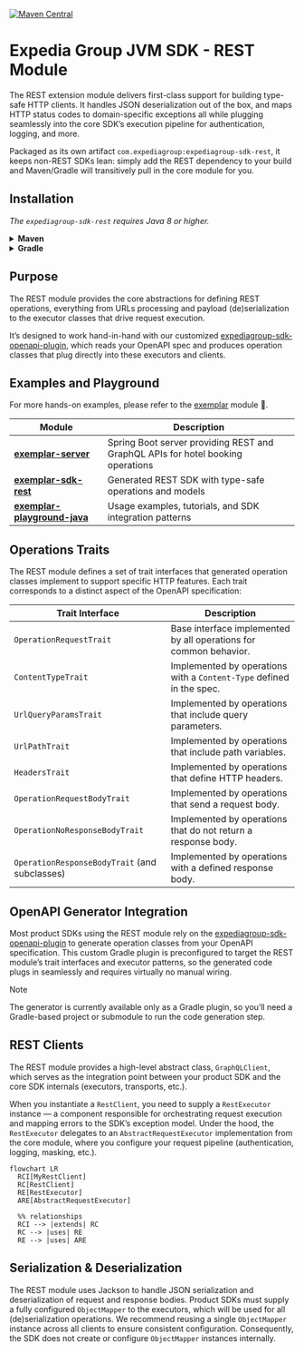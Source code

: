 [![Maven Central](https://img.shields.io/maven-central/v/com.expediagroup/expediagroup-sdk-rest.svg)](https://search.maven.org/artifact/com.expediagroup/expediagroup-sdk-rest)

# Expedia Group JVM SDK - REST Module
The REST extension module delivers first-class support for building type-safe HTTP clients. It handles JSON deserialization out of the box, and maps HTTP status codes to domain-specific exceptions all while plugging seamlessly into the core SDK’s execution pipeline for authentication, logging, and more.

Packaged as its own artifact `com.expediagroup:expediagroup-sdk-rest`, it keeps non-REST SDKs lean: simply add the REST dependency to your build and Maven/Gradle will transitively pull in the core module for you.

## Installation
_The `expediagroup-sdk-rest` requires Java 8 or higher._

<details>
  <summary><strong>Maven</strong></summary>

  Add the `expediagroup-sdk-rest` as a dependency in your `pom.xml`:

  ```xml
  <dependency>
    <groupId>com.expediagroup</groupId>
    <artifactId>expediagroup-sdk-rest</artifactId>
    <version>{latest-version}</version>
  </dependency>
  ```
</details>


<details>
  <summary><strong>Gradle</strong></summary>

  Add the `expediagroup-sdk-rest` as a dependency in your `build.gradle`:

  ```gradle
  implementation 'com.expediagroup:expediagroup-sdk-rest:{latest-version}'
  ```
</details>

## Purpose
The REST module provides the core abstractions for defining REST operations, everything from URLs processing and payload (de)serialization to the executor classes that drive request execution. 

It’s designed to work hand-in-hand with our customized [expediagroup-sdk-openapi-plugin](https://github.com/ExpediaGroup/expediagroup-java-sdk/tree/main/expediagroup-sdk-openapi-plugin), which reads your OpenAPI spec and produces operation classes that plug directly into these executors and clients.

## Examples and Playground
For more hands-on examples, please refer to the [exemplar](../exemplar) module 🚀.

| Module                                                     | Description                                                                     |
|------------------------------------------------------------|---------------------------------------------------------------------------------|
| **[exemplar-server](./exemplar-server)**                   | Spring Boot server providing REST and GraphQL APIs for hotel booking operations |
| **[exemplar-sdk-rest](./exemplar-sdk-rest)**               | Generated REST SDK with type-safe operations and models                         |
| **[exemplar-playground-java](./exemplar-playground-java)** | Usage examples, tutorials, and SDK integration patterns                         |

## Operations Traits

The REST module defines a set of trait interfaces that generated operation classes implement to support specific HTTP features. Each trait corresponds to a distinct aspect of the OpenAPI specification:

| Trait Interface                               | Description                                                          |
|-----------------------------------------------|----------------------------------------------------------------------|
| `OperationRequestTrait`                       | Base interface implemented by all operations for common behavior.    |
| `ContentTypeTrait`                            | Implemented by operations with a `Content-Type` defined in the spec. |
| `UrlQueryParamsTrait`                         | Implemented by operations that include query parameters.             |
| `UrlPathTrait`                                | Implemented by operations that include path variables.               |
| `HeadersTrait`                                | Implemented by operations that define HTTP headers.                  |
| `OperationRequestBodyTrait`                   | Implemented by operations that send a request body.                  |
| `OperationNoResponseBodyTrait`                | Implemented by operations that do not return a response body.        |
| `OperationResponseBodyTrait` (and subclasses) | Implemented by operations with a defined response body.              |


## OpenAPI Generator Integration
Most product SDKs using the REST module rely on the [expediagroup-sdk-openapi-plugin](https://github.com/ExpediaGroup/expediagroup-java-sdk/tree/main/expediagroup-sdk-openapi-plugin) to generate operation classes from your OpenAPI specification. This custom Gradle plugin is preconfigured to target the REST module’s trait interfaces and executor patterns, so the generated code plugs in seamlessly and requires virtually no manual wiring.

> [!NOTE]
> The generator is currently available only as a Gradle plugin, so you’ll need a Gradle-based project or submodule to run the code generation step.  

## REST Clients
The REST module provides a high-level abstract class, `GraphQLClient`, which serves as the integration point between your product SDK and the core SDK internals (executors, transports, etc.). 

When you instantiate a `RestClient`, you need to supply a `RestExecutor` instance — a component responsible for orchestrating request execution and mapping errors to the SDK’s exception model. Under the hood, the `RestExecutor` delegates to an `AbstractRequestExecutor` implementation from the core module, where you configure your request pipeline (authentication, logging, masking, etc.).

```mermaid
flowchart LR
  RCI[MyRestClient]
  RC[RestClient]
  RE[RestExecutor]
  ARE[AbstractRequestExecutor]

  %% relationships
  RCI --> |extends| RC
  RC --> |uses| RE
  RE --> |uses| ARE
```

## Serialization & Deserialization
The REST module uses Jackson to handle JSON serialization and deserialization of request and response bodies. Product SDKs must supply a fully configured `ObjectMapper` to the executors, which will be used for all (de)serialization operations. We recommend reusing a single `ObjectMapper` instance across all clients to ensure consistent configuration. Consequently, the SDK does not create or configure `ObjectMapper` instances internally.



















